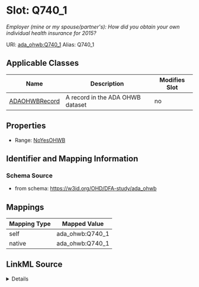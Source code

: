 

# Slot: Q740_1 


_Employer (mine or my spouse/partner's): How did you obtain your own individual health insurance for 2015?_





URI: [ada_ohwb:Q740_1](https://w3id.org/OHD/DFA-study/ada_ohwb/Q740_1)
Alias: Q740_1

<!-- no inheritance hierarchy -->





## Applicable Classes

| Name | Description | Modifies Slot |
| --- | --- | --- |
| [ADAOHWBRecord](ADAOHWBRecord.md) | A record in the ADA OHWB dataset |  no  |







## Properties

* Range: [NoYesOHWB](NoYesOHWB.md)





## Identifier and Mapping Information







### Schema Source


* from schema: https://w3id.org/OHD/DFA-study/ada_ohwb




## Mappings

| Mapping Type | Mapped Value |
| ---  | ---  |
| self | ada_ohwb:Q740_1 |
| native | ada_ohwb:Q740_1 |




## LinkML Source

<details>
```yaml
name: Q740_1
description: 'Employer (mine or my spouse/partner''s): How did you obtain your own
  individual health insurance for 2015?'
from_schema: https://w3id.org/OHD/DFA-study/ada_ohwb
rank: 1000
alias: Q740_1
domain_of:
- ADA_OHWBRecord
range: NoYesOHWB

```
</details>